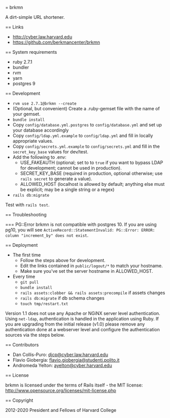 = brkmn

A dirt-simple URL shortener.

== Links

* http://cyber.law.harvard.edu
* https://github.com/berkmancenter/brkmn

== System requirements
* ruby 2.7.1
* bundler
* rvm
* yarn
* postgres 9

== Development

* `rvm use 2.7.1@brkmn --create`
* (Optional, but convenient) Create a .ruby-gemset file with the name of your gemset.
* `bundle install`
* Copy `config/database.yml.postgres` to `config/database.yml` and set up your database accordingly
* Copy `config/ldap.yml.example` to `config/ldap.yml` and fill in locally appropriate values.
* Copy `config/secrets.yml.example` to `config/secrets.yml` and fill in the `secret_key_base` values for dev/test.
* Add the following to .env:
  * USE_FAKEAUTH (optional; set to to `true` if you want to bypass LDAP for development; cannot be used in production).
  * SECRET_KEY_BASE (required in production, optional otherwise; use `rails secret` to generate a value).
  * ALLOWED_HOST (localhost is allowed by default; anything else must be explicit; may be a single string or a regex)
* `rails db:migrate`

Test with `rails test`.

== Troubleshooting

=== PG::Error
brkmn is not compatible with postgres 10. If you are using pg10, you will see `ActiveRecord::StatementInvalid: PG::Error: ERROR: column "increment_by" does not exist`.

== Deployment

* The first time
  * Follow the steps above for development.
  * Edit the links contained in `public/logout/*` to match your hostname.
  * Make sure you've set the server hostname in ALLOWED_HOST.
* Every time
  * `git pull`
  * `bundle install`
  * `rails assets:clobber && rails assets:precompile` if assets changes
  * `rails db:migrate` if db schema changes
  * `touch tmp/restart.txt`

Version 1.1 does not use any Apache or NGiNX server level authentication. Using `net-ldap`, authentication is handled in the application using Ruby. If you are upgrading from the initial release (v1.0) please remove any authentication done at a webserver level and configure the authentication sources via the steps below.

== Contributors

* Dan Collis-Puro: djcp@cyber.law.harvard.edu
* Flavio Giobergia: flavio.giobergia@studenti.polito.it
* Andromeda Yelton: ayelton@cyber.harvard.edu

== License

brkmn is licensed under the terms of Rails itself - the MIT license: http://www.opensource.org/licenses/mit-license.php

== Copyright

2012-2020 President and Fellows of Harvard College
